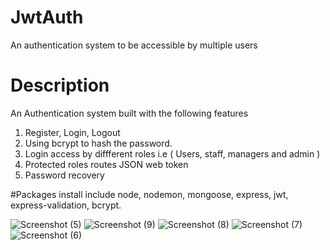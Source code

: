 
# JwtAuth
An authentication system to be accessible by multiple users
# Description
An Authentication system built with the following features
1. Register, Login, Logout
2. Using bcrypt to hash the password.
3. Login access by diffferent roles i.e ( Users, staff, managers and admin )
4. Protected roles routes JSON web token
5. Password recovery

#Packages install include node, nodemon, mongoose, express, jwt, express-validation, bcrypt.

![Screenshot (5)](https://user-images.githubusercontent.com/37791436/183637794-d954f814-79e4-4fc8-a2c2-4f4f5098562f.png)
![Screenshot (9)](https://user-images.githubusercontent.com/37791436/183638574-28384a40-b6b0-431f-8593-c5aac32283b8.png)
![Screenshot (8)](https://user-images.githubusercontent.com/37791436/183638625-eb98c307-15cc-4e40-860e-52e1b9e5434b.png)
![Screenshot (7)](https://user-images.githubusercontent.com/37791436/183638706-ec01a1c0-eeef-45bb-a9d9-1ed16527b83c.png)
![Screenshot (6)](https://user-images.githubusercontent.com/37791436/183639441-a6e6f2b1-9df9-479a-b042-a444149fd74a.png)
